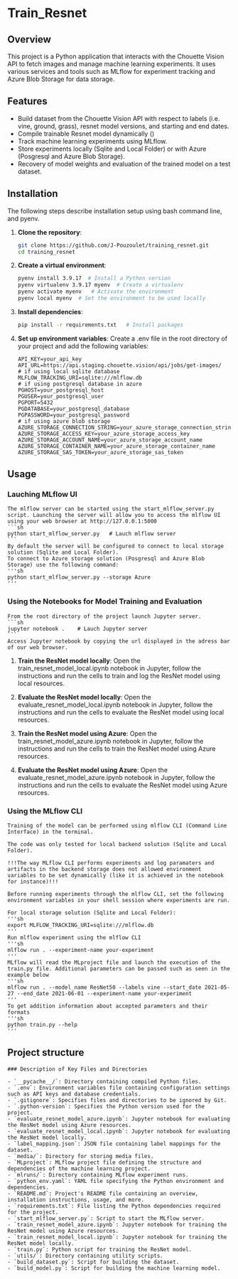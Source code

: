 # Train_Resnet

## Overview
This project is a Python application that interacts with the Chouette Vision API to fetch images and manage machine learning experiments. It uses various services and tools such as MLflow for experiment tracking and Azure Blob Storage for data storage.

## Features
- Build dataset from the Chouette Vision API with respect to labels (i.e. vine, ground, grass), resnet model versions, and starting and end dates.
- Compile trainable Resnet model dynamically ()
- Track machine learning experiments using MLflow.
- Store experiments locally (Sqlite and Local Folder) or with Azure (Posgresql and Azure Blob Storage).
- Recovery of model weights and evaluation of the trained model on a test dataset.

## Installation
The following steps describe installation setup using bash command line, and pyenv. 
1. **Clone the repository**:
    ```sh
    git clone https://github.com/J-Pouzoulet/training_resnet.git
    cd training_resnet
    ```

2. **Create a virtual environment**:
    ```sh
    pyenv install 3.9.17  # Install a Python version
    pyenv virtualenv 3.9.17 myenv  # Create a virtualenv
    pyenv activate myenv   # Activate the environment
    pyenv local myenv  # Set the environment to be used locally
    ```

3. **Install dependencies**:
    ```sh
    pip install -r requirements.txt   # Install packages
    ```

4. **Set up environment variables**:
    Create a .env file in the root directory of your project and add the following variables:

    ```properties
    API_KEY=your_api_key
    API_URL=https://api.staging.chouette.vision/api/jobs/get-images/
    # if using local sqlite database
    MLFLOW_TRACKING_URI=sqlite:///mlflow.db
    # if using postgresql database in azure
    PGHOST=your_postgresql_host
    PGUSER=your_postgresql_user
    PGPORT=5432
    PGDATABASE=your_postgresql_database
    PGPASSWORD=your_postgresql_password
    # if using azure blob storage
    AZURE_STORAGE_CONNECTION_STRING=your_azure_storage_connection_string
    AZURE_STORAGE_ACCESS_KEY=your_azure_storage_access_key
    AZURE_STORAGE_ACCOUNT_NAME=your_azure_storage_account_name
    AZURE_STORAGE_CONTAINER_NAME=your_azure_storage_container_name
    AZURE_STORAGE_SAS_TOKEN=your_azure_storage_sas_token
    ```

## Usage

### Lauching MLflow UI
    The mlflow server can be started using the start_mlflow_server.py script. Launching the server will allow you to access the mlflow UI using your web browser at http://127.0.0.1:5000 
    ```sh
    python start_mlflow_server.py   # Lauch mlflow server
    ```
    By default the server will be configured to connect to local storage solution (Sqlite and Local Folder).
    To connect to Azure storage solution (Posgresql and Azure Blob Storage) use the following command:
    '''sh
    python start_mlflow_server.py --storage Azure
    ''' 

### Using the Notebooks for Model Training and Evaluation
    From the root directory of the project launch Jupyter server.
    ```sh
    jupyter notebook .    # Lauch Jupyter server
    ```
    Access Jupyter notebook by copying the url displayed in the adress bar of our web browser.  

1. **Train the ResNet model locally**:
    Open the train_resnet_model_local.ipynb notebook in Jupyter, follow the instructions and run the cells to train and log the ResNet model using local resources.

2. **Evaluate the ResNet model locally**:
    Open the evaluate_resnet_model_local.ipynb notebook in Jupyter, follow the instructions and run the cells to evaluate the ResNet model using local resources.

3. **Train the ResNet model using Azure**:
    Open the train_resnet_model_azure.ipynb notebook in Jupyter, follow the instructions and run the cells to train the ResNet model using Azure resources.

4. **Evaluate the ResNet model using Azure**:
    Open the evaluate_resnet_model_azure.ipynb notebook in Jupyter, follow the instructions and run the cells to evaluate the ResNet model using Azure resources.

### Using the MLflow CLI
    Training of the model can be performed using mlflow CLI (Command Line Interface) in the terminal. 

    The code was only tested for local backend solution (Sqlite and Local Folder).

    !!!The way MLflow CLI performs experiments and log paramaters and artifacts in the backend storage does not allowed environment variables to be set dynamically (like it is achieved in the notebook for instance)!!! 
    
    Before running experiments through the mlflow CLI, set the following environment variables in your shell session where experiments are run.

    For local storage solution (Sqlite and Local Folder):
    '''sh
    export MLFLOW_TRACKING_URI=sqlite:///mlflow.db
    '''
    Run mlflow experiment using the mlflow CLI 
    '''sh
    mlflow run . --experiment-name your-experiment
    '''
    MLflow will read the MLproject file and launch the execution of the train.py file. Additional parameters can be passed such as seen in the example below
    '''sh
    mlflow run . --model_name ResNet50 --labels vine --start_date 2021-05-27 --end_date 2021-06-01 --experiment-name your-experiment
    '''
    To get addition information about accepted parameters and their formats
    '''sh
    python train.py --help
    ''' 

## Project structure

    ### Description of Key Files and Directories

    - `__pycache__/`: Directory containing compiled Python files.
    - `.env`: Environment variables file containing configuration settings such as API keys and database credentials.
    - `.gitignore`: Specifies files and directories to be ignored by Git.
    - `.python-version`: Specifies the Python version used for the project.
    - `evaluate_resnet_model_azure.ipynb`: Jupyter notebook for evaluating the ResNet model using Azure resources.
    - `evaluate_resnet_model_local.ipynb`: Jupyter notebook for evaluating the ResNet model locally.
    - `label_mapping.json`: JSON file containing label mappings for the dataset.
    - `media/`: Directory for storing media files.
    - `MLproject`: MLflow project file defining the structure and dependencies of the machine learning project.
    - `mlruns/`: Directory containing MLflow experiment runs.
    - `python_env.yaml`: YAML file specifying the Python environment and dependencies.
    - `README.md`: Project's README file containing an overview, installation instructions, usage, and more.
    - `requirements.txt`: File listing the Python dependencies required for the project.
    - `start_mlflow_server.py`: Script to start the MLflow server.
    - `train_resnet_model_azure.ipynb`: Jupyter notebook for training the ResNet model using Azure resources.
    - `train_resnet_model_local.ipynb`: Jupyter notebook for training the ResNet model locally.
    - `train.py`: Python script for training the ResNet model.
    - `utils/`: Directory containing utility scripts.
    - `build_dataset.py`: Script for building the dataset.
    - `build_model.py`: Script for building the machine learning model.

